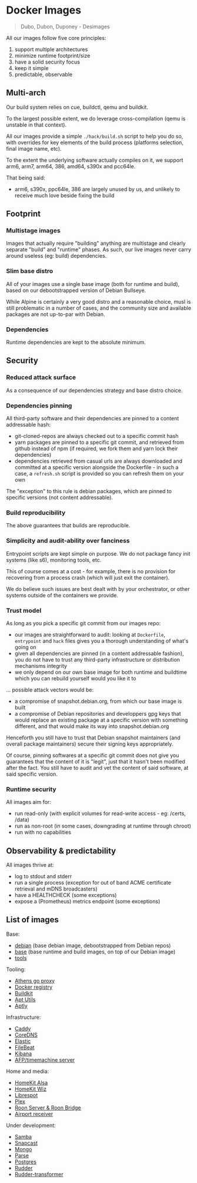 # Docker Images

> Dubo, Dubon, Duponey - Desimages

All our images follow five core principles:

 1. support multiple architectures
 1. minimize runtime footprint/size
 1. have a solid security focus
 1. keep it simple
 1. predictable, observable

## Multi-arch

Our build system relies on cue, buildctl, qemu and buildkit.

To the largest possible extent, we do leverage cross-compilation (qemu is unstable in that context).

All our images provide a simple `./hack/build.sh` script to help you do so, with overrides for key elements of the build process (platforms selection, final image name, etc).

To the extent the underlying software actually compiles on it, we support arm6, arm7, arm64, 386, amd64, s390x and pcc64le.

That being said:
 * arm6, s390x, ppc64le, 386 are largely unused by us, and unlikely to receive much love beside fixing the build

## Footprint

### Multistage images

Images that actually require "building" anything are multistage and clearly separate "build" and "runtime" phases.
As such, our live images never carry around useless (eg: build) dependencies.

### Slim base distro

All of your images use a single base image (both for runtime and build), based on our debootstrapped version of Debian Bullseye.

While Alpine is certainly a very good distro and a reasonable choice, musl is still problematic in a number of cases,
and the community size and available packages are not up-to-par with Debian.

### Dependencies

Runtime dependencies are kept to the absolute minimum.

## Security 

### Reduced attack surface

As a consequence of our dependencies strategy and base distro choice.

### Dependencies pinning

All third-party software and their dependencies are pinned to a content addressable hash:

 * git-cloned-repos are always checked out to a specific commit hash
 * yarn packages are pinned to a specific git commit, and retrieved from github instead of npm (if required, we fork them and yarn lock their dependencies)
 * dependencies retrieved from casual urls are always downloaded and committed at a specific version alongside the Dockerfile - in such a case, a `refresh.sh` 
 script is provided so you can refresh them on your own

The "exception" to this rule is debian packages, which are pinned to specific versions (not content addressable).

### Build reproducibility

The above guarantees that builds are reproducible.

### Simplicity and audit-ability over fanciness

Entrypoint scripts are kept simple on purpose.
We do not package fancy init systems (like s6), monitoring tools, etc.

This of course comes at a cost - for example, there is no provision for recovering from a process crash (which will just exit the container).

We do believe such issues are best dealt with by your orchestrator, or other systems outside of the containers we provide.

### Trust model

As long as you pick a specific git commit from our images repo:

 * our images are straightforward to audit: looking at `Dockerfile`, `entrypoint` and `hack` files gives you a thorough understanding of what's going on
 * given all dependencies are pinned (in a content addressable fashion), you do not have to trust any third-party infrastructure or distribution mechanisms integrity
 * we only depend on our own base image for both runtime and buildtime which you can rebuild yourself would you like it to

... possible attack vectors would be:

 * a compromise of snapshot.debian.org, from which our base image is built
 * a compromise of Debian repositories and developpers gpg keys that would replace an existing package at a specific version with something different, and that would make its way into snapshot.debian.org

Henceforth you still have to trust that Debian snapshot maintainers (and overall package maintainers) secure their signing keys appropriately.

Of course, pinning softwares at a specific git commit does not give you guarantees that the content of it is "legit", just that it hasn't been modified after the fact.
You still have to audit and vet the content of said software, at said specific version.

### Runtime security

All images aim for:

 * run read-only (with explicit volumes for read-write access - eg: /certs, /data)
 * run as non-root (in some cases, downgrading at runtime through chroot)
 * run with no capabilities

## Observability & predictability

All images thrive at:

 * log to stdout and stderr
 * run a single process (exception for out of band ACME certificate retrieval and mDNS broadcasters)
 * have a HEALTHCHECK (some exceptions)
 * expose a (Prometheus) metrics endpoint (some exceptions)

## List of images

Base:
* [debian](https://github.com/dubo-dubon-duponey/docker-debian) (base debian image, debootstrapped from Debian repos)
* [base](https://github.com/dubo-dubon-duponey/docker-base) (base runtime and build images, on top of our Debian image)
* [tools](https://github.com/dubo-dubon-duponey/docker-tools)

Tooling:
* [Athens go proxy](https://github.com/dubo-dubon-duponey/docker-goproxy)
* [Docker registry](https://github.com/dubo-dubon-duponey/docker-registry)
* [Buildkit](https://github.com/dubo-dubon-duponey/docker-buildkit)
* [Apt Utils](https://github.com/dubo-dubon-duponey/docker-aptutil)
* [Aptly](https://github.com/dubo-dubon-duponey/docker-aptly)

Infrastructure:
* [Caddy](https://github.com/dubo-dubon-duponey/docker-caddy)
* [CoreDNS](https://github.com/dubo-dubon-duponey/docker-coredns)
* [Elastic](https://github.com/dubo-dubon-duponey/docker-elastic)
* [FileBeat](https://github.com/dubo-dubon-duponey/docker-filebeat)
* [Kibana](https://github.com/dubo-dubon-duponey/docker-kibana)
* [AFP/timemachine server](https://github.com/dubo-dubon-duponey/docker-netatalk)

Home and media:
* [HomeKit Alsa](https://github.com/dubo-dubon-duponey/docker-homekit-alsa)
* [HomeKit Wiz](https://github.com/dubo-dubon-duponey/docker-homekit-wiz)
* [Librespot](https://github.com/dubo-dubon-duponey/docker-librespot)
* [Plex](https://github.com/dubo-dubon-duponey/docker-plex)
* [Roon Server & Roon Bridge](https://github.com/dubo-dubon-duponey/docker-roon)
* [Airport receiver](https://github.com/dubo-dubon-duponey/docker-shairport-sync)


Under development:
* [Samba](https://github.com/dubo-dubon-duponey/docker-samba)
* [Snapcast](https://github.com/dubo-dubon-duponey/docker-snapcast)
* [Mongo](https://github.com/dubo-dubon-duponey/docker-mongo)
* [Parse](https://github.com/dubo-dubon-duponey/docker-parse)
* [Postgres](https://github.com/dubo-dubon-duponey/docker-postgres)
* [Rudder](https://github.com/dubo-dubon-duponey/docker-rudder)
* [Rudder-transformer](https://github.com/dubo-dubon-duponey/docker-rudder-transformer)
